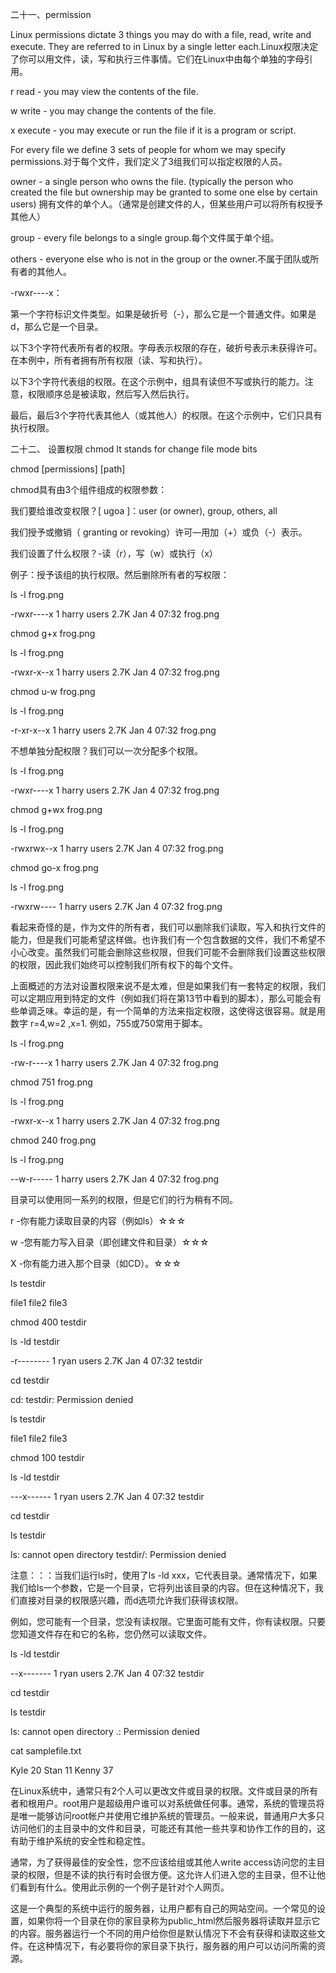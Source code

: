 二十一、permission

Linux permissions dictate 3 things you may do with a file, read, write and execute. They are referred to in Linux by a single letter each.Linux权限决定了你可以用文件，读，写和执行三件事情。它们在Linux中由每个单独的字母引用。

r read - you may view the contents of the file.

w write - you may change the contents of the file.

x execute - you may execute or run the file if it is a program or script.

For every file we define 3 sets of people for whom we may specify permissions.对于每个文件，我们定义了3组我们可以指定权限的人员。

owner - a single person who owns the file. (typically the person who created the file but ownership may be granted to some one else by certain users) 拥有文件的单个人。（通常是创建文件的人，但某些用户可以将所有权授予其他人）

group - every file belongs to a single group.每个文件属于单个组。

others - everyone else who is not in the group or the owner.不属于团队或所有者的其他人。

-rwxr----x：

第一个字符标识文件类型。如果是破折号（-），那么它是一个普通文件。如果是d，那么它是一个目录。

以下3个字符代表所有者的权限。字母表示权限的存在，破折号表示未获得许可。在本例中，所有者拥有所有权限（读、写和执行）。

以下3个字符代表组的权限。在这个示例中，组具有读但不写或执行的能力。注意，权限顺序总是被读取，然后写入然后执行。

最后，最后3个字符代表其他人（或其他人）的权限。在这个示例中，它们只具有执行权限。

二十二、 设置权限 chmod It stands for change file mode bits

chmod [permissions] [path]

chmod具有由3个组件组成的权限参数：

我们要给谁改变权限？[ ugoa ]：user (or owner), group, others, all

我们授予或撤销（ granting or revoking）许可—用加（+）或负（-）表示。

我们设置了什么权限？-读（r），写（w）或执行（x）

例子：授予该组的执行权限。然后删除所有者的写权限：

ls -l frog.png

-rwxr----x 1 harry users 2.7K Jan 4 07:32 frog.png

chmod g+x frog.png

ls -l frog.png

-rwxr-x--x 1 harry users 2.7K Jan 4 07:32 frog.png

chmod u-w frog.png

ls -l frog.png

-r-xr-x--x 1 harry users 2.7K Jan 4 07:32 frog.png

不想单独分配权限？我们可以一次分配多个权限。

ls -l frog.png

-rwxr----x 1 harry users 2.7K Jan 4 07:32 frog.png

chmod g+wx frog.png

ls -l frog.png

-rwxrwx--x 1 harry users 2.7K Jan 4 07:32 frog.png

chmod go-x frog.png

ls -l frog.png

-rwxrw---- 1 harry users 2.7K Jan 4 07:32 frog.png

看起来奇怪的是，作为文件的所有者，我们可以删除我们读取，写入和执行文件的能力，但是我们可能希望这样做。也许我们有一个包含数据的文件，我们不希望不小心改变。虽然我们可能会删除这些权限，但我们可能不会删除我们设置这些权限的权限，因此我们始终可以控制我们所有权下的每个文件。

上面概述的方法对设置权限来说不是太难，但是如果我们有一套特定的权限，我们可以定期应用到特定的文件（例如我们将在第13节中看到的脚本），那么可能会有些单调乏味。幸运的是，有一个简单的方法来指定权限，这使得这很容易。就是用数字 r=4,w=2 ,x=1. 例如，755或750常用于脚本。

ls -l frog.png

-rw-r----x 1 harry users 2.7K Jan 4 07:32 frog.png

chmod 751 frog.png

ls -l frog.png

-rwxr-x--x 1 harry users 2.7K Jan 4 07:32 frog.png

chmod 240 frog.png

ls -l frog.png

--w-r----- 1 harry users 2.7K Jan 4 07:32 frog.png

目录可以使用同一系列的权限，但是它们的行为稍有不同。

r -你有能力读取目录的内容（例如ls）☆☆☆

w -您有能力写入目录（即创建文件和目录）☆☆☆

X -你有能力进入那个目录（如CD）。☆☆☆

ls testdir

file1 file2 file3

chmod 400 testdir

ls -ld testdir

-r-------- 1 ryan users 2.7K Jan 4 07:32 testdir

cd testdir

cd: testdir: Permission denied

ls testdir

file1 file2 file3

chmod 100 testdir

ls -ld testdir

---x------ 1 ryan users 2.7K Jan 4 07:32 testdir

cd testdir

ls testdir

ls: cannot open directory testdir/: Permission denied

注意：：：当我们运行ls时，使用了ls -ld xxx，它代表目录。通常情况下，如果我们给ls一个参数，它是一个目录，它将列出该目录的内容。但在这种情况下，我们直接对目录的权限感兴趣，而d选项允许我们获得该权限。

例如，您可能有一个目录，您没有读权限。它里面可能有文件，你有读权限。只要您知道文件存在和它的名称，您仍然可以读取文件。

ls -ld testdir

--x------- 1 ryan users 2.7K Jan 4 07:32 testdir

cd testdir

ls testdir

ls: cannot open directory .: Permission denied

cat samplefile.txt

Kyle 20 Stan 11 Kenny 37

在Linux系统中，通常只有2个人可以更改文件或目录的权限。文件或目录的所有者和根用户。root用户是超级用户谁可以对系统做任何事。通常，系统的管理员将是唯一能够访问root帐户并使用它维护系统的管理员。一般来说，普通用户大多只访问他们的主目录中的文件和目录，可能还有其他一些共享和协作工作的目的，这有助于维护系统的安全性和稳定性。

通常，为了获得最佳的安全性，您不应该给组或其他人write access访问您的主目录的权限，但是不读的执行有时会很方便。这允许人们进入您的主目录，但不让他们看到有什么。使用此示例的一个例子是针对个人网页。

这是一个典型的系统中运行的服务器，让用户都有自己的网站空间。一个常见的设置，如果你将一个目录在你的家目录称为public_html然后服务器将读取并显示它的内容。服务器运行一个不同的用户给你但是默认情况下不会有获得和读取这些文件。在这种情况下，有必要将你的家目录下执行，服务器的用户可以访问所需的资源。
